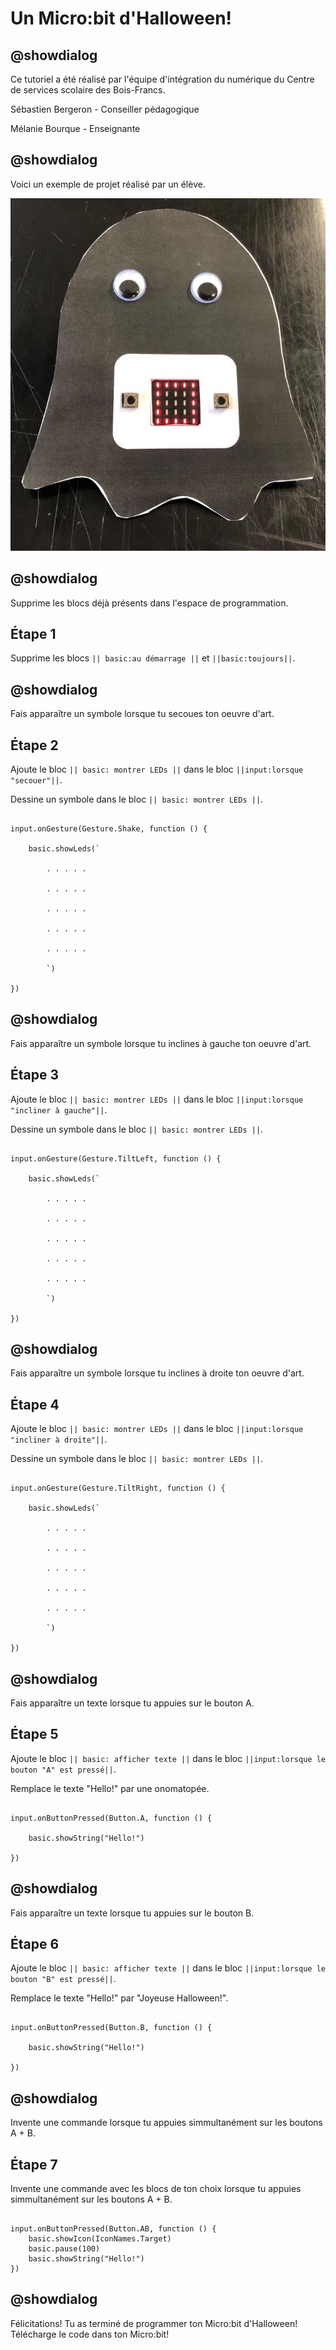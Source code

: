 # Un Micro:bit d'Halloween! 

 

## @showdialog 

Ce tutoriel a été réalisé par l'équipe d'intégration du numérique du Centre de services scolaire des Bois-Francs. 

 

Sébastien Bergeron - Conseiller pédagogique 

 

Mélanie Bourque - Enseignante 

 

## @showdialog 

Voici un exemple de projet réalisé par un élève. 

 

![CSSBF](https://github.com/sbergeroncp/tuto/blob/master/costume_halloween_microbit.png?raw=true) 

 

## @showdialog 

Supprime les blocs déjà présents dans l'espace de programmation.   

 

## Étape 1 

 

Supprime les blocs ``|| basic:au démarrage ||`` et ``||basic:toujours||``. 

 

## @showdialog 

Fais apparaître un symbole lorsque tu secoues ton oeuvre d'art.  

 

## Étape 2 

 

Ajoute le bloc ``|| basic: montrer LEDs ||`` dans le bloc ``||input:lorsque "secouer"||``. 

 

Dessine un symbole dans le bloc ``|| basic: montrer LEDs ||``. 

 

```blocks 

input.onGesture(Gesture.Shake, function () { 

    basic.showLeds(` 

        . . . . . 

        . . . . . 

        . . . . . 

        . . . . . 

        . . . . . 

        `) 

}) 

``` 

## @showdialog 

Fais apparaître un symbole lorsque tu inclines à gauche ton oeuvre d'art.  

 

## Étape 3 

 

Ajoute le bloc ``|| basic: montrer LEDs ||`` dans le bloc ``||input:lorsque "incliner à gauche"||``. 

 

Dessine un symbole dans le bloc ``|| basic: montrer LEDs ||``. 

 

```blocks 

input.onGesture(Gesture.TiltLeft, function () { 

    basic.showLeds(` 

        . . . . . 

        . . . . . 

        . . . . . 

        . . . . . 

        . . . . . 

        `) 

}) 

``` 

 

## @showdialog 

Fais apparaître un symbole lorsque tu inclines à droite ton oeuvre d'art.  

 

## Étape 4 

 

Ajoute le bloc ``|| basic: montrer LEDs ||`` dans le bloc ``||input:lorsque "incliner à droite"||``. 

 

Dessine un symbole dans le bloc ``|| basic: montrer LEDs ||``. 

 

```blocks 

input.onGesture(Gesture.TiltRight, function () { 

    basic.showLeds(` 

        . . . . . 

        . . . . . 

        . . . . . 

        . . . . . 

        . . . . . 

        `) 

}) 

``` 

 

## @showdialog 

Fais apparaître un texte lorsque tu appuies sur le bouton A.  

 

## Étape 5 

 

Ajoute le bloc ``|| basic: afficher texte ||`` dans le bloc ``||input:lorsque le bouton "A" est pressé||``. 

 

Remplace le texte "Hello!" par une onomatopée. 

 

```blocks 

input.onButtonPressed(Button.A, function () { 

    basic.showString("Hello!") 

}) 

``` 

 

## @showdialog 

Fais apparaître un texte lorsque tu appuies sur le bouton B.  

 

## Étape 6 

 

Ajoute le bloc ``|| basic: afficher texte ||`` dans le bloc ``||input:lorsque le bouton "B" est pressé||``. 

 

Remplace le texte "Hello!" par "Joyeuse Halloween!". 

 

```blocks 

input.onButtonPressed(Button.B, function () { 

    basic.showString("Hello!") 

}) 

``` 

 

## @showdialog 

Invente une commande lorsque tu appuies simmultanément sur les boutons A + B.  

 

## Étape 7 

 

Invente une commande avec les blocs de ton choix lorsque tu appuies simmultanément sur les boutons A + B. 

 

```blocks 

input.onButtonPressed(Button.AB, function () {
    basic.showIcon(IconNames.Target)
    basic.pause(100)
    basic.showString("Hello!")
}) 

``` 

 

## @showdialog 

Félicitations! Tu as terminé de programmer ton Micro:bit d'Halloween! Télécharge le code dans ton Micro:bit! 

 

